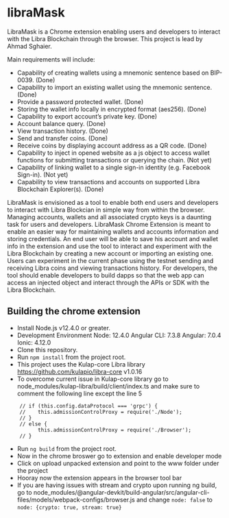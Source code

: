# libraMask
LibraMask is a Chrome extension enabling users and developers to interact with the Libra Blockchain through the browser.
This project is lead by Ahmad Sghaier.

Main requirements will include:
- Capability of creating wallets using a mnemonic sentence based on BIP-0039. (Done)
- Capability to import an existing wallet using the mnemonic sentence. (Done)
- Provide a password protected wallet. (Done)
- Storing the wallet info locally in encrypted format (aes256). (Done)
- Capability to export account’s private key. (Done)
- Account balance query. (Done)
- View transaction history. (Done)
- Send and transfer coins. (Done)
- Receive coins by displaying account address as a QR code. (Done)
- Capability to inject in opened website as a js object to access wallet functions for submitting transactions or querying the chain. (Not yet)
- Capability of linking wallet to a single sign-in identity (e.g. Facebook Sign-in). (Not yet)
- Capability to view transactions and accounts on supported Libra Blockchain Explorer(s). (Done)

LibraMask is envisioned as a tool to enable both end users and developers to interact with Libra Blockcian in simple way from within the browser.
Managing accounts, wallets and all associated crypto keys is a daunting task for users and developers. LibraMask Chrome Extension is meant to enable an easier way for maintaining wallets and accounts information and storing credentials.
An end user will be able to save his account and wallet info in the extension and use the tool to interact and experiment with the Libra Blockchain by creating a new account or importing an existing one. Users can experiment in the current phase using the testnet sending and receiving Libra coins and viewing transactions history.
For developers, the tool should enable developers to build dapps so that the web app can access an injected object and interact through the APIs or SDK with the Libra Blockchain.

## Building the chrome extension

* Install Node.js v12.4.0 or greater.
* Development Environment
    Node: 12.4.0
    Angular CLI: 7.3.8
    Angular: 7.0.4
    Ionic: 4.12.0
* Clone this repository.
* Run `npm install` from the project root.
* This project uses the Kulap-core Libra library https://github.com/kulapio/libra-core v1.0.16
* To overcome current issue in Kulap-core library go to node_modules/kulap-libra/build/client/index.ts and make sure to comment the following line except the line 5

```
    // if (this.config.dataProtocol === 'grpc') {
    //    this.admissionControlProxy = require('./Node');
    // }
    // else {
          this.admissionControlProxy = require('./Browser');
    // }
```

* Run `ng build` from the project root.
* Now in the chrome broswer go to extension and enable developer mode
* Click on upload unpacked extension and point to the www folder under the project
* Hooray now the extension appears in the browser tool bar
* If you are having issues with stream and crypto upon running ng build, go to node_modules/@angular-devkit/build-angular/src/angular-cli-files/models/webpack-configs/browser.js and change `node: false` to `node: {crypto: true, stream: true}`
